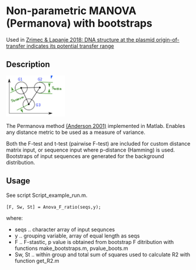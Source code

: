 # Non-parametric MANOVA (Permanova) with bootstraps

Used in [Zrimec & Lapanje 2018: DNA structure at the plasmid origin-of-transfer indicates its potential transfer range](https://www.nature.com/articles/s41598-018-20157-y)

## Description

<img src="https://github.com/JanZrimec/NP_MANOVA_bootstrap/blob/master/Figure_1.png" width="160">

The Permanova method [(Anderson 2001)](https://pdfs.semanticscholar.org/038e/8869b676aa365f2afdea935edf3f2003324d.pdf) implemented in Matlab. Enables any distance metric to be used as a measure of variance.

Both the F-test and t-test (pairwise F-test) are included for custom distance matrix input, or sequence input where p-distance (Hamming) is used. Bootstraps of input sequences are generated for the background distribution.

## Usage
See script Script_example_run.m.

```[F, Sw, St] = Anova_F_ratio(seqs,y);```

where:
* seqs .. character array of input sequnces
* y .. grouping variable, array of equal length as seqs
* F .. F-stastic, p value is obtained from bootstrap F ditribution with functions make_bootstraps.m, pvalue_boots.m
* Sw, St .. within group and total sum of squares used to calculate R2 with function get_R2.m
